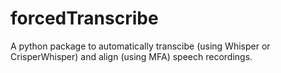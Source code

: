 # forcedTranscribe
A python package to automatically transcibe (using Whisper or CrisperWhisper) and align (using MFA) speech recordings.

